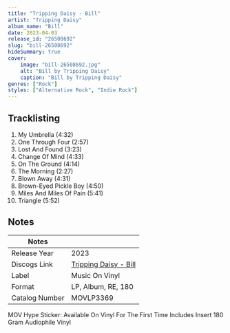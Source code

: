 ```yaml
---
title: "Tripping Daisy - Bill"
artist: "Tripping Daisy"
album_name: "Bill"
date: 2023-04-03
release_id: "26508692"
slug: "bill-26508692"
hideSummary: true
cover:
    image: "bill-26508692.jpg"
    alt: "Bill by Tripping Daisy"
    caption: "Bill by Tripping Daisy"
genres: ["Rock"]
styles: ["Alternative Rock", "Indie Rock"]
---
```


## Tracklisting
1. My Umbrella (4:32)
2. One Through Four (2:57)
3. Lost And Found (3:23)
4. Change Of Mind (4:33)
5. On The Ground (4:14)
6. The Morning (2:27)
7. Blown Away (4:31)
8. Brown-Eyed Pickle Boy (4:50)
9. Miles And Miles Of Pain (5:41)
10. Triangle (5:52)



## Notes

| Notes          |             |
| ---------------| ----------- |
| Release Year   | 2023 |
| Discogs Link   | [Tripping Daisy - Bill](https://www.discogs.com/release/26508692-Tripping-Daisy-Bill) |
| Label          | Music On Vinyl |
| Format         | LP, Album, RE, 180 |
| Catalog Number | MOVLP3369 |

MOV Hype Sticker: Available On Vinyl For The First Time Includes Insert 180 Gram Audiophile Vinyl


